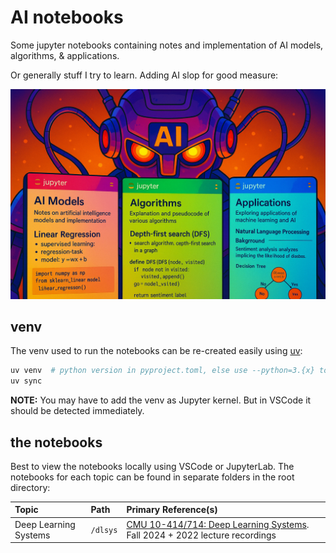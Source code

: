 # AI notebooks

Some jupyter notebooks containing notes and implementation of AI models, algorithms, & applications. 

Or generally stuff I try to learn. Adding AI slop for good measure:

<img src="./ai.png">

## venv

The venv used to run the notebooks can be re-created easily using [uv](https://docs.astral.sh/uv/getting-started/installation/):

```bash
uv venv  # python version in pyproject.toml, else use --python=3.{x} to specify
uv sync
```

**NOTE:** You may have to add the venv as Jupyter kernel. But in VSCode it should be detected immediately.

## the notebooks

Best to view the notebooks locally using VSCode or JupyterLab.
The notebooks for each topic can be found in separate folders in the root directory:

| **Topic** | **Path** | **Primary Reference(s)** |
| :-- | :-- | :-- |
| Deep Learning Systems | `/dlsys` | [CMU 10-414/714: Deep Learning Systems](https://dlsyscourse.org/lectures/). Fall 2024 + 2022 lecture recordings | 
